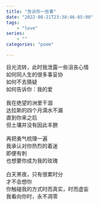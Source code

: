 ```yaml
---
title: "告诉你一些事"
date: "2022-08-21T23:38:46-05:00"
tags: 
    - "love"
series: 
    - ""
categories: "poem"

---
```


目光流转，此时我泄露一些沮丧心情\
如何同人生的很多事妥协\
如何不去猜疑\
如何告诉你：我的爱\
\
我在绝望的洲里干涸\
达拉斯的四个月滴水不漏\
直到你来之后\
但土壤并没有因此丰腴\
\
再把勇气梳理一遍\
我承认对你热烈的着迷\
即便有刺\
也想要你成为我的玫瑰\
\
白天黑夜，只有很累时分\
才不会想你\
你触碰我的方式时而真实，时而虚妄\
我看向你时，永不凋零